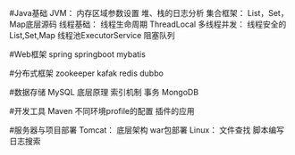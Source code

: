 #Java基础
	JVM：
		内存区域参数设置
		堆、栈的日志分析
	集合框架：
		List，Set，Map底层源码
	线程基础：
		线程生命周期
		ThreadLocal
	多线程并发：
		线程安全的List,Set,Map
		线程池ExecutorService
		阻塞队列

#Web框架
	spring
	springboot
	mybatis

#分布式框架
	zookeeper
	kafak
	redis
	dubbo

#数据存储
	MySQL
		底层原理
		索引机制
		事务
	MongoDB

#开发工具
	Maven
		不同环境profile的配置
		插件的应用

#服务器与项目部署
	Tomcat：
		底层架构
		war包部署
	Linux：
		文件查找
		脚本编写
		日志搜索
	